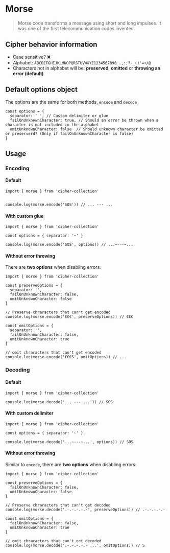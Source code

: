 # Morse

> Morse code transforms a message using short and long impulses. It was
  one of the first telecommunication codes invented.

## Cipher behavior information

* Case sensitive? ❌
* Alphabet: `ABCDEFGHIJKLMNOPQRSTUVWXYZ1234567890 .,:;?-_()'=+/@`
* Characters not in alphabet will be: **preserved**, **omitted** or **throwing an error (default)**

## Default options object

The options are the same for both methods, `encode` and `decode`

```
const options = {
  separator: ' ', // Custom delimiter or glue
  failOnUnknownCharacter: true, // Should an error be thrown when a character is not included in the alphabet
  omitUnknownCharacter: false  // Should unknown character be omitted or preserverd? (Only if failOnUnknownCharacter is false)
}
```

## Usage

### Encoding

#### Default

```
import { morse } from 'cipher-collection'


console.log(morse.encode('SOS')) // ... --- ...
```

#### With custom glue

```
import { morse } from 'cipher-collection'

const options = { separator: '~' }

console.log(morse.encode('SOS', options)) // ...~---~...
```

#### Without error throwing

There are **two options** when disabling errors:

```
import { morse } from 'cipher-collection'

const preserveOptions = {
  separator: '',
  failOnUnknownCharacter: false,
  omitUnknownCharacter: false
}

// Preserve chraracters that can't get encoded
console.log(morse.encode('€€€', preserveOptions)) // €€€

const omitOptions = {
  separator: '',
  failOnUnknownCharacter: false,
  omitUnknownCharacter: true
}

// omit chraracters that can't get encoded
console.log(morse.encode('€€€S', omitOptions)) // ...
```


### Decoding

#### Default

```
import { morse } from 'cipher-collection'

console.log(morse.decode('... --- ...')) // SOS
```

#### With custom delimiter

```
import { morse } from 'cipher-collection'

const options = { separator: '~' }

console.log(morse.decode('...~---~...', options)) // SOS
```

#### Without error throwing

Similar to `encode`, there are **two options** when disabling errors:

```
import { morse } from 'cipher-collection'

const preserveOptions = {
  failOnUnknownCharacter: false,
  omitUnknownCharacter: false
}

// Preserve chraracters that can't get decoded
console.log(morse.decode('.-.-.-.-.-', preserveOptions)) // .-.-.-.-.-

const omitOptions = {
  failOnUnknownCharacter: false,
  omitUnknownCharacter: true
}

// omit chraracters that can't get decoded
console.log(morse.decode('.-.-.-.-.- ...', omitOptions)) // S
```
